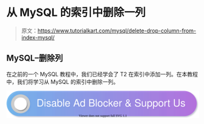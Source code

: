 # 从 MySQL 的索引中删除一列

> 原文：<https://www.tutorialkart.com/mysql/delete-drop-column-from-index-mysql/>

## MySQL–删除列

在之前的一个 MySQL 教程中，我们已经学会了 T2 在索引中添加一列。在本教程中，我们将学习从 MySQL 的索引中删除一列。

[![](img/925da31b32d6bc3827932f6c8afb11bb.png)](https://www.tutorialkart.com/)